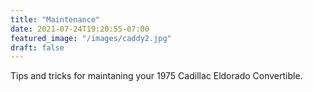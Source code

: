```yaml
---
title: "Maintenance"
date: 2021-07-24T19:20:55-07:00
featured_image: "/images/caddy2.jpg"
draft: false
---
```

Tips and tricks for maintaning your 1975 Cadillac Eldorado Convertible.
